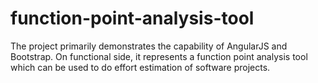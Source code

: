 function-point-analysis-tool
============================

The project primarily demonstrates the capability of AngularJS and Bootstrap. On functional side, it represents a function point analysis tool which can be used to do effort estimation of software projects.
